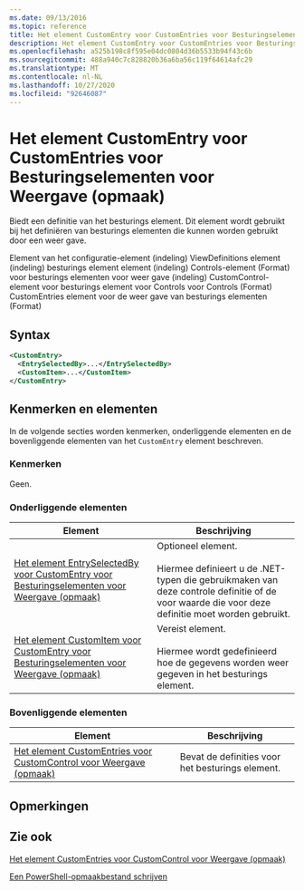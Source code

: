 ```yaml
---
ms.date: 09/13/2016
ms.topic: reference
title: Het element CustomEntry voor CustomEntries voor Besturingselementen voor Weergave (opmaak)
description: Het element CustomEntry voor CustomEntries voor Besturingselementen voor Weergave (opmaak)
ms.openlocfilehash: a525b198c8f595e04dc0804d36b5533b94f43c6b
ms.sourcegitcommit: 488a940c7c828820b36a6ba56c119f64614afc29
ms.translationtype: MT
ms.contentlocale: nl-NL
ms.lasthandoff: 10/27/2020
ms.locfileid: "92646087"
---
```

# <a name="customentry-element-for-customentries-for-controls-for-view-format"></a>Het element CustomEntry voor CustomEntries voor Besturingselementen voor Weergave (opmaak)

Biedt een definitie van het besturings element. Dit element wordt gebruikt bij het definiëren van besturings elementen die kunnen worden gebruikt door een weer gave.

Element van het configuratie-element (indeling) ViewDefinitions element (indeling) besturings element element (indeling) Controls-element (Format) voor besturings elementen voor weer gave (indeling) CustomControl-element voor besturings element voor Controls voor Controls (Format) CustomEntries element voor de weer gave van besturings elementen (Format)

## <a name="syntax"></a>Syntax

```xml
<CustomEntry>
  <EntrySelectedBy>...</EntrySelectedBy>
  <CustomItem>...</CustomItem>
</CustomEntry>
```

## <a name="attributes-and-elements"></a>Kenmerken en elementen

In de volgende secties worden kenmerken, onderliggende elementen en de bovenliggende elementen van het `CustomEntry` element beschreven.

### <a name="attributes"></a>Kenmerken

Geen.

### <a name="child-elements"></a>Onderliggende elementen

|Element|Beschrijving|
|-------------|-----------------|
|[Het element EntrySelectedBy voor CustomEntry voor Besturingselementen voor Weergave (opmaak)](./entryselectedby-element-for-customentry-for-controls-for-view-format.md)|Optioneel element.<br /><br /> Hiermee definieert u de .NET-typen die gebruikmaken van deze controle definitie of de voor waarde die voor deze definitie moet worden gebruikt.|
|[Het element CustomItem voor CustomEntry voor Besturingselementen voor Weergave (opmaak)](./customitem-element-for-customentry-for-controls-for-view-format.md)|Vereist element.<br /><br /> Hiermee wordt gedefinieerd hoe de gegevens worden weer gegeven in het besturings element.|

### <a name="parent-elements"></a>Bovenliggende elementen

|Element|Beschrijving|
|-------------|-----------------|
|[Het element CustomEntries voor CustomControl voor Weergave (opmaak)](./customentries-element-for-customcontrol-for-view-format.md)|Bevat de definities voor het besturings element.|

## <a name="remarks"></a>Opmerkingen

## <a name="see-also"></a>Zie ook

[Het element CustomEntries voor CustomControl voor Weergave (opmaak)](./customentries-element-for-customcontrol-for-view-format.md)

[Een PowerShell-opmaakbestand schrijven](./writing-a-powershell-formatting-file.md)
